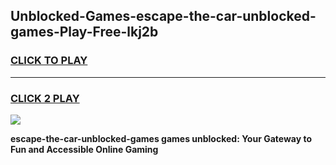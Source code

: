 
## Unblocked-Games-escape-the-car-unblocked-games-Play-Free-lkj2b
<h3>
<a href="https://premium76.site?title=escape-the-car-unblocked-games&ref=22A">CLICK TO PLAY</a></h3>
<hr>

<h3>
<a href="https://premium76.site?title=escape-the-car-unblocked-games&ref=22A">CLICK 2 PLAY</a>
  
</h3>

<a href="https://premium76.site?title=escape-the-car-unblocked-games&ref=22A"><img src="https://clearcache.store/games.png"></a>


**escape-the-car-unblocked-games games unblocked: Your Gateway to Fun and Accessible Online Gaming**
